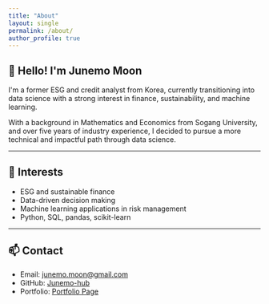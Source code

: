 ```yaml
---
title: "About"
layout: single
permalink: /about/
author_profile: true
---
```


## 👋 Hello! I'm Junemo Moon

I'm a former ESG and credit analyst from Korea, currently transitioning into data science with a strong interest in finance, sustainability, and machine learning.

With a background in Mathematics and Economics from Sogang University, and over five years of industry experience, I decided to pursue a more technical and impactful path through data science.

---

## 🎯 Interests

- ESG and sustainable finance
- Data-driven decision making
- Machine learning applications in risk management
- Python, SQL, pandas, scikit-learn

---

## 📫 Contact

- Email: junemo.moon@gmail.com  
- GitHub: [Junemo-hub](https://github.com/Junemo-hub)  
- Portfolio: [Portfolio Page](/portfolio/)
